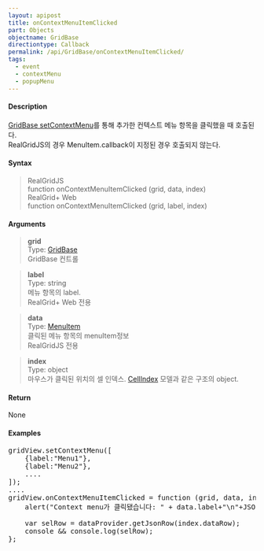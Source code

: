 ```yaml
---
layout: apipost
title: onContextMenuItemClicked
part: Objects
objectname: GridBase
directiontype: Callback
permalink: /api/GridBase/onContextMenuItemClicked/
tags:
  - event
  - contextMenu
  - popupMenu
---
```



#### Description

 [GridBase setContextMenu](/api/GridBase/setContextMenu/)를 통해 추가한 컨텍스트 메뉴 항목을 클릭했을 때 호출된다.  
 RealGridJS의 경우 MenuItem.callback이 지정된 경우 호출되지 않는다.

#### Syntax
> RealGridJS  
> function onContextMenuItemClicked (grid, data, index)  
> RealGrid+ Web  
> function onContextMenuItemClicked (grid, label, index)  

#### Arguments

> **grid**  
> Type: [GridBase](/api/GridBase/)  
> GridBase 컨트롤  

> **label**  
> Type: string  
> 메뉴 항목의 label.  
> RealGrid+ Web 전용 

> **data**  
> Type: [MenuItem](/api/types/MenuItem/)  
> 클릭된 메뉴 항목의 menuItem정보  
> RealGridJS 전용  

> **index**  
> Type: object  
> 마우스가 클릭된 위치의 셀 인덱스. [CellIndex](/api/types/CellIndex/) 모델과 같은 구조의 object.  

#### Return

None

#### Examples 

<pre class="prettyprint">
gridView.setContextMenu([
    {label:"Menu1"},
    {label:"Menu2"},
    ....
]);
....
gridView.onContextMenuItemClicked = function (grid, data, index) {
    alert("Context menu가 클릭됐습니다: " + data.label+"\n"+JSON.stringify(index));

    var selRow = dataProvider.getJsonRow(index.dataRow);
    console && console.log(selRow);
};
</pre>

